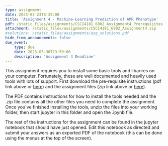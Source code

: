 ```yaml
---
type: assignment
date: 2023-03-23T8:35:00
title: 'Assignment 4 - Machine-Learning Prediction of AMR Phenotype'
pdf: /static_files/assignments/CSCI4181_6802_Assignment4_Prerequisites.pdf
attachment: /static_files/assignments/CSCI4181_6802_Assignment4.zip
#solutions: /static_files/assignments/asg_solutions.pdf
hide_from_announcments: false
due_event: 
    type: due
    date: 2023-03-30T23:59:00
    description: 'Assignment 4 Deadline'
---
```


This assignment requires you to install some basic tools and libarires on your computer. Fortunately, these are well documented and heavily used tools with lots of support. 
First download the pre-requisite instructions (pdf link above or [here](https://maguire-lab.github.io/bioinformatics_algorithms/static_files/assignments/CSCI4181_6802_Assignment4_Prerequisites.pdf)) and the assignment files (zip link above or [here](https://maguire-lab.github.io/bioinformatics_algorithms/static_files/assignment/CSCI4181_6802_Assignment4.zip)).

The PDF contains instructions for how to install the tools needed and the .zip file contains all the other files you need to complete the assignment.
Once you've finished installing the tools, unzip the files into your working folder, then start jupyter in this folder and open the .ipynb file.

The rest of the instructions for the assignment can be found in the jupyter notebook that should have just opened.
Edit this notebook as directed and submit your answers as an exported PDF of the notebook (this can be done using the menus at the top of the screen).
